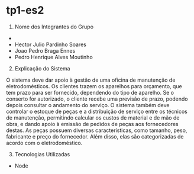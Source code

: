 # tp1-es2

1. Nome dos Integrantes do Grupo
- 
- Hector Julio Pardinho Soares
- Joao Pedro Braga Ennes
- Pedro Henrique Alves Moutinho


2. Explicação do Sistema

O sistema deve dar apoio à gestão de uma oficina de manutenção de
eletrodomésticos. Os clientes trazem os aparelhos para orçamento, que tem
prazo para ser fornecido, dependendo do tipo de aparelho. Se o conserto for
autorizado, o cliente recebe uma previsão de prazo, podendo depois consultar
o andamento do serviço. O sistema também deve controlar o estoque de
peças e a distribuição de serviço entre os técnicos de manutenção,
permitindo calcular os custos de material e de mão de obra, e dando apoio à
emissão de pedidos de peças aos fornecedores destas. As peças possuem
diversas características, como tamanho, peso, fabricante e preço do
fornecedor. Além disso, elas são categorizadas de acordo com o
eletrodoméstico.

3. Tecnologias Utilizadas
- Node